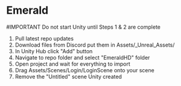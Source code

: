 # Emerald
#IMPORTANT Do not start Unity until Steps 1 & 2 are complete

1. Pull latest repo updates
2. Download files from Discord put them in Assets/_Unreal_Assets/
2. In Unity Hub click "Add" button
3. Navigate to repo folder and select "EmeraldHD" folder
4. Open project and wait for everything to import
5. Drag Assets/Scenes/Login/LoginScene onto your scene
6. Remove the "Untitled" scene Unity created
